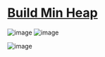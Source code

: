 # [Build Min Heap](https://www.codingninjas.com/studio/problems/build-min-heap_1171167?leftPanelTab=0&utm_source=youtube&utm_medium=affiliate&utm_campaign=Lovebabbar)

![image](https://github.com/Trilochna/Data-Structures-And-Algorithms-In-Java/assets/97858274/b67628cc-3f58-453c-89ca-cb6ebe0c2a57)
![image](https://github.com/Trilochna/Data-Structures-And-Algorithms-In-Java/assets/97858274/e2bffcd6-0649-4c2f-914d-2039fa7df771)


![image](https://github.com/Trilochna/Data-Structures-And-Algorithms-In-Java/assets/97858274/84b85971-68a0-4b5a-99a7-49591a7bdc60)

